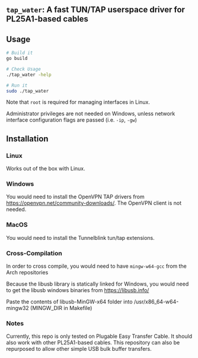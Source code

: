 ## `tap_water`: A fast TUN/TAP userspace driver for PL25A1-based cables

## Usage

```bash
# Build it
go build

# Check Usage
./tap_water -help

# Run it
sudo ./tap_water

```
Note that `root` is required for managing interfaces in Linux.

Administrator privileges are not needed on Windows, unless network interface configuration flags are passed (i.e. `-ip`, `-gw`) 

## Installation

### Linux
Works out of the box with Linux.

### Windows
You would need to install the OpenVPN TAP drivers from https://openvpn.net/community-downloads/. The OpenVPN client is not needed.

### MacOS
You would need to install the Tunnelblink tun/tap extensions.

### Cross-Compilation
In order to cross compile, you would need to have `mingw-w64-gcc` from the Arch repositories

Because the libusb library is statically linked for Windows, you would need to get the libusb windows binaries from https://libusb.info/

Paste the contents of libusb-MinGW-x64 folder into /usr/x86_64-w64-mingw32 (MINGW_DIR in Makefile)


### Notes

Currently, this repo is only tested on Plugable Easy Transfer Cable. It should also work with other PL25A1-based cables. This repository can also be repurposed to allow other simple USB bulk buffer transfers. 
